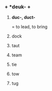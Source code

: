 ### + \*deuk- +

1. **duc-, duct-**

   = to lead, to bring

2. dock

3. taut

4. team

5. tie

6. tow

7. tug

